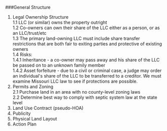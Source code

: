 ###General Structure 

1. Legal Ownership Structure  
   1.1 LLC (or similar) owns the property outright  
   1.2 Co-owners can own their share of the LLC either as a person, or as an LLC/trust/etc  
   1.3 The primary land-owning LLC must include share transfer restrictions that are both fair to exiting parties and protective of existing owners  
   1.4 Risks:  
           1.4.1 Inheritance - a co-owner may pass away and his share of the LLC be passed on to an unknown family member  
           1.4.2 Asset forfeiture - due to a civil or criminal case, a judge may order an individual's share of the LLC to be transferred to a creditor. We must examine Missouri LLC law to see if protections are possible.  
3. Permits and Zoning  
   2.1 Purchase land in an area with no county-level zoning laws  
   2.2 Determine best way to comply with septic system law at the state level  
5. Land Use Contract (pseudo-HOA)
6. Publicity
7. Physical Land Layout
8. Action Plan

